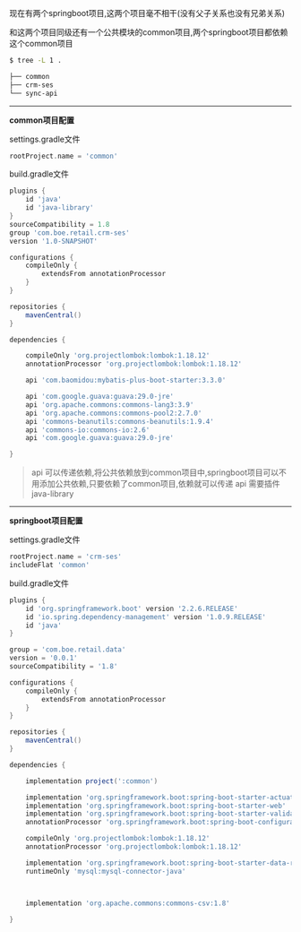 现在有两个springboot项目,这两个项目毫不相干(没有父子关系也没有兄弟关系)

和这两个项目同级还有一个公共模块的common项目,两个springboot项目都依赖这个common项目

```bash
$ tree -L 1 .

├── common
├── crm-ses
└── sync-api

```

---

**common项目配置**

settings.gradle文件

```groovy
rootProject.name = 'common'
```

build.gradle文件

```groovy
plugins {
    id 'java'
    id 'java-library'
}
sourceCompatibility = 1.8
group 'com.boe.retail.crm-ses'
version '1.0-SNAPSHOT'

configurations {
    compileOnly {
        extendsFrom annotationProcessor
    }
}

repositories {
    mavenCentral()
}

dependencies {

    compileOnly 'org.projectlombok:lombok:1.18.12'
    annotationProcessor 'org.projectlombok:lombok:1.18.12'

    api 'com.baomidou:mybatis-plus-boot-starter:3.3.0'

    api 'com.google.guava:guava:29.0-jre'
    api 'org.apache.commons:commons-lang3:3.9'
    api 'org.apache.commons:commons-pool2:2.7.0'
    api 'commons-beanutils:commons-beanutils:1.9.4'
    api 'commons-io:commons-io:2.6'
    api 'com.google.guava:guava:29.0-jre'

}

```

> api 可以传递依赖,将公共依赖放到common项目中,springboot项目可以不用添加公共依赖,只要依赖了common项目,依赖就可以传递
> api 需要插件 java-library

---

**springboot项目配置**

settings.gradle文件

```groovy
rootProject.name = 'crm-ses'
includeFlat 'common'
```

build.gradle文件




```groovy
plugins {
    id 'org.springframework.boot' version '2.2.6.RELEASE'
    id 'io.spring.dependency-management' version '1.0.9.RELEASE'
    id 'java'
}

group = 'com.boe.retail.data'
version = '0.0.1'
sourceCompatibility = '1.8'

configurations {
    compileOnly {
        extendsFrom annotationProcessor
    }
}

repositories {
    mavenCentral()
}

dependencies {

    implementation project(':common')

    implementation 'org.springframework.boot:spring-boot-starter-actuator'
    implementation 'org.springframework.boot:spring-boot-starter-web'
    implementation 'org.springframework.boot:spring-boot-starter-validation'
    annotationProcessor 'org.springframework.boot:spring-boot-configuration-processor'

    compileOnly 'org.projectlombok:lombok:1.18.12'
    annotationProcessor 'org.projectlombok:lombok:1.18.12'

    implementation 'org.springframework.boot:spring-boot-starter-data-redis'
    runtimeOnly 'mysql:mysql-connector-java'



    implementation 'org.apache.commons:commons-csv:1.8'

}

```









